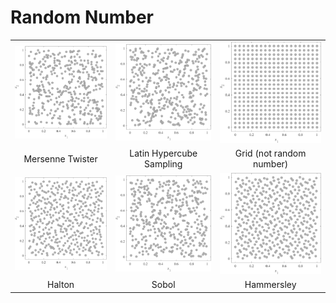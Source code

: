# Random Number

||||
|:-:|:-:|:-:|
|![image](../Data/MTXN400.png)|![image](../Data/LHSXN400.png)|![image](../Data/GridXN400.png)|
|Mersenne Twister|Latin Hypercube Sampling|Grid (not random number)|
|![image](../Data/HaltonXN400.png)|![image](../Data/SobolXN400.png)|![image](../Data/HammersleyXN400.png)|
|Halton|Sobol|Hammersley|
